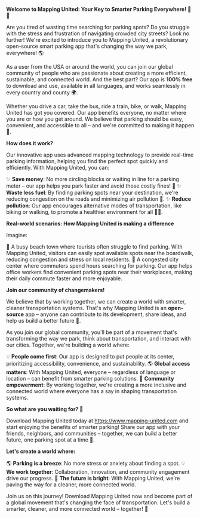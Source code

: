**Welcome to Mapping United: Your Key to Smarter Parking Everywhere! 🚗💡**

Are you tired of wasting time searching for parking spots? Do you struggle with the stress and frustration of navigating crowded city streets? Look no further! We're excited to introduce you to Mapping United, a revolutionary open-source smart parking app that's changing the way we park, everywhere! 🌎

As a user from the USA or around the world, you can join our global community of people who are passionate about creating a more efficient, sustainable, and connected world. And the best part? Our app is **100% free** to download and use, available in all languages, and works seamlessly in every country and county 🌍.

Whether you drive a car, take the bus, ride a train, bike, or walk, Mapping United has got you covered. Our app benefits everyone, no matter where you are or how you get around. We believe that parking should be easy, convenient, and accessible to all – and we're committed to making it happen 🌈.

**How does it work?**

Our innovative app uses advanced mapping technology to provide real-time parking information, helping you find the perfect spot quickly and efficiently. With Mapping United, you can:

✨ **Save money**: No more circling blocks or waiting in line for a parking meter – our app helps you park faster and avoid those costly fines! 💸
✨ **Waste less fuel**: By finding parking spots near your destination, we're reducing congestion on the roads and minimizing air pollution 🌱.
✨ **Reduce pollution**: Our app encourages alternative modes of transportation, like biking or walking, to promote a healthier environment for all 🚴‍♀️.

**Real-world scenarios: How Mapping United is making a difference**

Imagine:

🌊 A busy beach town where tourists often struggle to find parking. With Mapping United, visitors can easily spot available spots near the boardwalk, reducing congestion and stress on local residents.
💼 A congested city center where commuters spend hours searching for parking. Our app helps office workers find convenient parking spots near their workplaces, making their daily commute faster and more enjoyable.

**Join our community of changemakers!**

We believe that by working together, we can create a world with smarter, cleaner transportation systems. That's why Mapping United is an **open-source** app – anyone can contribute to its development, share ideas, and help us build a better future 🌟.

As you join our global community, you'll be part of a movement that's transforming the way we park, think about transportation, and interact with our cities. Together, we're building a world where:

💡 **People come first**: Our app is designed to put people at its center, prioritizing accessibility, convenience, and sustainability.
🌎 **Global access matters**: With Mapping United, everyone – regardless of language or location – can benefit from smarter parking solutions.
🤝 **Community empowerment**: By working together, we're creating a more inclusive and connected world where everyone has a say in shaping transportation systems.

**So what are you waiting for? 🚀**

Download Mapping United today at https://www.mapping-united.com and start enjoying the benefits of smarter parking! Share our app with your friends, neighbors, and communities – together, we can build a better future, one parking spot at a time 🌈.

**Let's create a world where:**

🌎 **Parking is a breeze**: No more stress or anxiety about finding a spot.
💡 **We work together**: Collaboration, innovation, and community engagement drive our progress.
🚀 **The future is bright**: With Mapping United, we're paving the way for a cleaner, more connected world.

Join us on this journey! Download Mapping United now and become part of a global movement that's changing the face of transportation. Let's build a smarter, cleaner, and more connected world – together! 🌟
